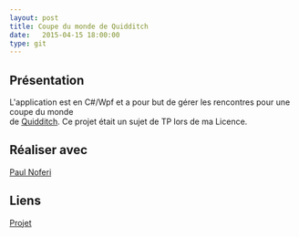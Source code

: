 ```yaml
---
layout: post
title: Coupe du monde de Quidditch
date:   2015-04-15 18:00:00
type: git
---
```


<h2>Présentation</h2>
<p>
	L'application est en C#/Wpf et a pour but de gérer les rencontres pour une coupe du monde<br/>
de <a href="http://fr.wikipedia.org/wiki/Quidditch">Quidditch</a>. Ce projet était un sujet de TP lors de ma Licence.
</p>
<h2>Réaliser avec</h2>
<a href="">Paul Noferi</a>
<h2>Liens</h2>
<a href="https://github.com/VincentVoyer/CoupeDuMondeDeQwiddich">Projet</a>
